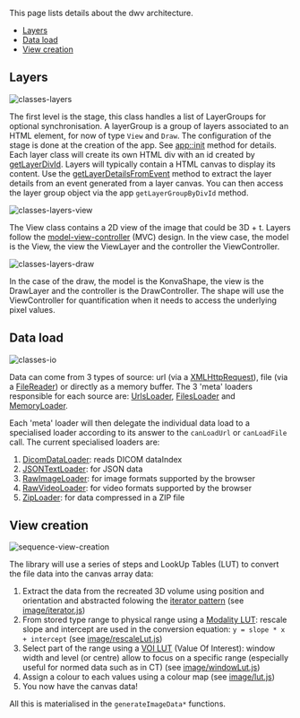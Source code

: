 This page lists details about the dwv architecture.

* [Layers](#layers)
* [Data load](#data-load)
* [View creation](#view-creation)

## Layers
![classes-layers](classes-layers.png)

The first level is the stage, this class handles a list of LayerGroups for optional synchronisation. A layerGroup is
a group of layers associated to an HTML element, for now of type `View` and `Draw`. The configuration of the stage
is done at the creation of the app. See [app::init](./App.html#init) method for details. Each layer class will
create its own HTML div with an id created by [getLayerDivId](./global.html#getLayerDivId). Layers
will typically contain a HTML canvas to display its content. Use the [getLayerDetailsFromEvent](./global.html#getLayerDetailsFromEvent) method to extract the layer details from an event generated from a layer canvas.
You can then access the layer group object via the app `getLayerGroupByDivId` method.

![classes-layers-view](classes-layers-view.png)

The View class contains a 2D view of the image that could be 3D + t. Layers follow the [model-view-controller](https://en.wikipedia.org/wiki/Model%E2%80%93view%E2%80%93controller) (MVC) design. In the view case, the model is the View, the view the ViewLayer and the controller the ViewController.

![classes-layers-draw](classes-layers-draw.png)

In the case of the draw, the model is the KonvaShape, the view is the DrawLayer and the controller is the DrawController.
The shape will use the ViewController for quantification when it needs to access the underlying pixel values.

## Data load
![classes-io](classes-io.png)

Data can come from 3 types of source: url (via a [XMLHttpRequest](https://developer.mozilla.org/en-US/docs/Web/API/XMLHttpRequest)), file (via a [FileReader](https://developer.mozilla.org/en-US/docs/Web/API/FileReader)) or directly as a memory buffer. The 3 'meta' loaders responsible for each source are: [UrlsLoader](./UrlsLoader.html), [FilesLoader](./FilesLoader.html) and [MemoryLoader](./MemoryLoader.html).

Each 'meta' loader will then delegate the individual data load to a specialised loader according
to its answer to the `canLoadUrl` or `canLoadFile` call. The current specialised loaders are:
1. [DicomDataLoader](./DicomDataLoader.html): reads DICOM dataIndex
1. [JSONTextLoader](./JSONTextLoader.html): for JSON data
1. [RawImageLoader](./RawImageLoader.html): for image formats supported by the browser
1. [RawVideoLoader](./RawVideoLoader.html): for video formats supported by the browser
1. [ZipLoader](./ZipLoader.html): for data compressed in a ZIP file

## View creation
![sequence-view-creation](sequence-view-creation.png)

The library will use a series of steps and LookUp Tables (LUT) to convert the file data into the
canvas array data:
1. Extract the data from the recreated 3D volume using position and orientation
  and abstracted folowing the [iterator pattern](https://en.wikipedia.org/wiki/Iterator_pattern)
  (see [image/iterator.js](./global.html#range))
1. From stored type range to physical range using a [Modality LUT](http://dicom.nema.org/medical/dicom/current/output/chtml/part03/sect_C.11.html): rescale slope and intercept are used
   in the conversion equation: `y = slope * x + intercept`
   (see [image/rescaleLut.js](./RescaleLut.html))
1. Select part of the range using a [VOI LUT](http://dicom.nema.org/medical/dicom/current/output/chtml/part03/sect_C.11.2.html#table_C.11-2) (Value Of Interest): window width and level (or centre)
   allow to focus on a specific range (especially useful for normed data such
   as in CT)
   (see [image/windowLut.js](./WindowLut.html))
1. Assign a colour to each values using a colour map
   (see [image/lut.js](./global.html#lut))
1. You now have the canvas data!

All this is materialised in the `generateImageData*` functions.
